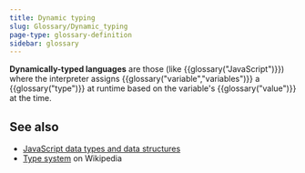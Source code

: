 ```yaml
---
title: Dynamic typing
slug: Glossary/Dynamic_typing
page-type: glossary-definition
sidebar: glossary
---
```


**Dynamically-typed languages** are those (like {{glossary("JavaScript")}}) where the interpreter assigns {{glossary("variable","variables")}} a {{glossary("type")}} at runtime based on the variable's {{glossary("value")}} at the time.

## See also

- [JavaScript data types and data structures](/en-US/docs/Web/JavaScript/Guide/Data_structures)
- [Type system](https://en.wikipedia.org/wiki/Type_system#DYNAMIC) on Wikipedia
